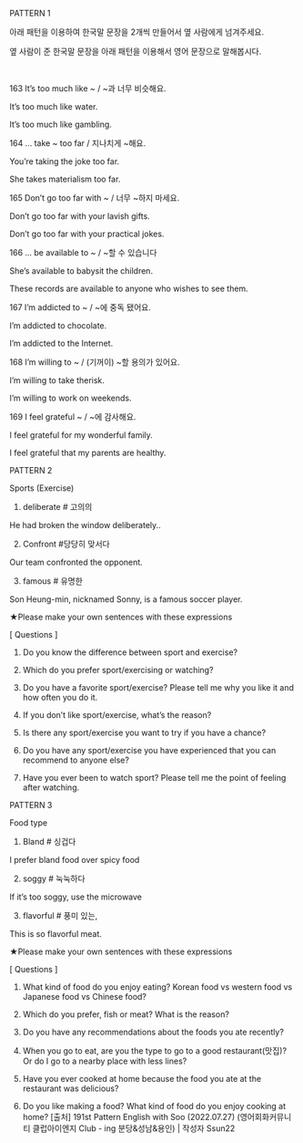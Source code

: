 PATTERN 1

아래 패턴을 이용하여 한국말 문장을 2개씩 만들어서 옆 사람에게 넘겨주세요.

옆 사람이 준 한국말 문장을 아래 패턴을 이용해서 영어 문장으로 말해봅시다.

​

163                  It’s too much like ~ / ~과 너무 비슷해요.

It’s too much like water.

It’s too much like gambling.


164                  ... take ~ too far / 지나치게 ~해요.

You’re taking the joke too far. 

She takes materialism too far.


165                  Don’t go too far with ~ / 너무 ~하지 마세요.

Don’t go too far with your lavish gifts.

Don’t go too far with your practical jokes.


166                  ... be available to ~ / ~할 수 있습니다

She’s available to babysit the children.

These records are available to anyone who wishes to see them.


167                  I’m addicted to ~ / ~에 중독 됐어요.

I’m addicted to chocolate. 

I’m addicted to the Internet.


168                  I’m willing to ~ / (기꺼이) ~할 용의가 있어요.

I’m willing to take therisk.

I’m willing to work on weekends.


169                  I feel grateful ~ / ~에 감사해요.

I feel grateful for my wonderful family.

I feel grateful that my parents are healthy.

PATTERN 2

Sports (Exercise)

 


 

1. deliberate # 고의의

He had broken the window deliberately..

2. Confront #당당히 맞서다

Our team confronted the opponent.

3. famous # 유명한

Son Heung-min, nicknamed Sonny, is a famous soccer player.

★Please make your own sentences with these expressions

 

[ Questions ]

1. Do you know the difference between sport and exercise?

2. Which do you prefer sport/exercising or watching? 

3. Do you have a favorite sport/exercise? Please tell me why you like it and how often you do it.

4. If you don’t like sport/exercise, what’s the reason?

5. Is there any sport/exercise you want to try if you have a chance?

6. Do you have any sport/exercise you have experienced that you can recommend to anyone else?

7. Have you ever been to watch sport? Please tell me the point of feeling after watching.

 


 

PATTERN 3

Food type

 


 

1. Bland # 싱겁다

I prefer bland food over spicy food

2. soggy # 눅눅하다

If it’s too soggy, use the microwave

3. flavorful # 풍미 있는, 

This is so flavorful meat.

★Please make your own sentences with these expressions

 

[ Questions ]

1. What kind of food do you enjoy eating? Korean food vs western food vs Japanese food vs Chinese food?

2. Which do you prefer, fish or meat? What is the reason?

3. Do you have any recommendations about the foods you ate recently?

4. When you go to eat, are you the type to go to a good restaurant(맛집)? Or do I go to a nearby place with less lines?

5. Have you ever cooked at home because the food you ate at the restaurant was delicious?

6. Do you like making a food? What kind of food do you enjoy cooking at home?
[출처] 191st Pattern English with Soo (2022.07.27) (영어회화커뮤니티 클럽아이엔지 Club - ing 분당&성남&용인) | 작성자 Ssun22
